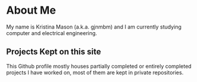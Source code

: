 # About Me

My name is Kristina Mason (a.k.a. gjnmbm) and I am currently studying computer and electrical engineering.  

## Projects Kept on this site

This Github profile mostly houses partially completed or entirely completed projects I have worked on, most of them are kept in private repositories.

